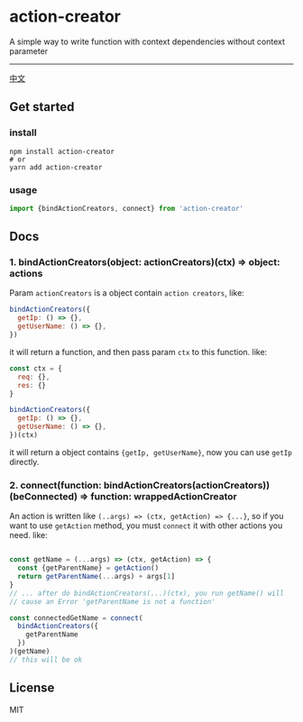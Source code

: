 # action-creator
A simple way to write function with context dependencies without context parameter

---
[中文](./README_CN.md)


## Get started

### install

```
npm install action-creator
# or
yarn add action-creator
```

### usage

```javascript
import {bindActionCreators, connect} from 'action-creator'
```



## Docs

### 1. bindActionCreators(object: actionCreators)(ctx) => object: actions

Param `actionCreators` is a object contain `action creators`, like:

```javascript
bindActionCreators({
  getIp: () => {},
  getUserName: () => {},
})

```

it will return a function, and then pass param `ctx` to this function. like:

```javascript
const ctx = {
  req: {},
  res: {}
}

bindActionCreators({
  getIp: () => {},
  getUserName: () => {},
})(ctx)
```

it will return a object contains `{getIp, getUserName}`, now you can use `getIp` directly.


### 2. connect(function: bindActionCreators(actionCreators))(beConnected) => function: wrappedActionCreator

An action is written like `(..args) => (ctx, getAction) => {...}`, so if you want to use `getAction` method,
you must `connect` it with other actions you need. like:

```javascript

const getName = (...args) => (ctx, getAction) => {
  const {getParentName} = getAction()
  return getParentName(...args) + args[1]
}
// ... after do bindActionCreators(...)(ctx), you run getName() will
// cause an Error 'getParentName is not a function'

const connectedGetName = connect(
  bindActionCreators({
    getParentName
  })
)(getName)
// this will be ok

```

## License

MIT
